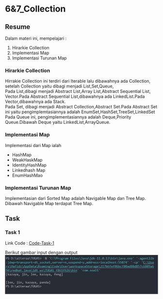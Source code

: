 # 6&7_Collection

## Resume

Dalam materi ini, mempelajari :<br />

1. Hirarkie Collection <br />
2. Implementasi Map <br />
3. Implementasi Turunan Map <br />

### Hirarkie Collection

Hirrakie Collection ini terdiri dari Iterable lalu dibawahnya ada Collection, setelah Collection yaitu dibagi menjadi List,Set,Queue,<br />
Pada List,dibagi menjadi Abstract List,Array List,Abstract Sequential List, Vector.Pada Abstract Sequential List,dibawahnya ada LinkedList.Pada Vector,dibawahnya ada Stack.<br />
Pada Set, dibagi menjadi Abstract Collection,Abstract Set.Pada Abstract Set ini yaitu pengimplemtasiannya adalah EnumSet,HashSet,TreeSet,LinkedSet
<br />
Pada Queue ini, pengimplementasiannya adalah Deque,Priority Queue.Dibawah Deque yaitu LinkedList,ArrayQueue.

### Implementasi Map

Implementasi dari Map ialah <br />

- HashMap <br />
- WeakHaskMap <br />
- IdentityHashMap <br />
- Linkedhash Map <br />
- EnumHashMao

### Implementasi Turunan Map

Implementasian dari Sorted Map adalah Navigable Map dan Tree Map.<br />
Dibawah Navigable Map terdapat Tree Map.

## Task

### Task 1

Link Code : [Code-Task-1](https://github.com/hafidzencis/java_muhammad-hafidz-febriansyah/blob/master/6%267_Collection/praktikum/src/com/soal1.java)<br />

Berikut gambar input dengan output <br />
![input-output-no-1](https://github.com/hafidzencis/java_muhammad-hafidz-febriansyah/blob/master/6%267_Collection/screenshot/no1.JPG) <br />
